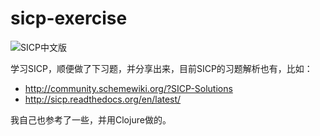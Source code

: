 # sicp-exercise

![SICP中文版](http://img6.douban.com/lpic/s1113106.jpg)

学习SICP，顺便做了下习题，并分享出来，目前SICP的习题解析也有，比如：

- http://community.schemewiki.org/?SICP-Solutions
- http://sicp.readthedocs.org/en/latest/

我自己也参考了一些，并用Clojure做的。
